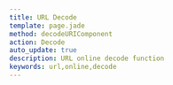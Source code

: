 ```yaml
---
title: URL Decode
template: page.jade
method: decodeURIComponent
action: Decode
auto_update: true
description: URL online decode function
keywords: url,online,decode
---
```

